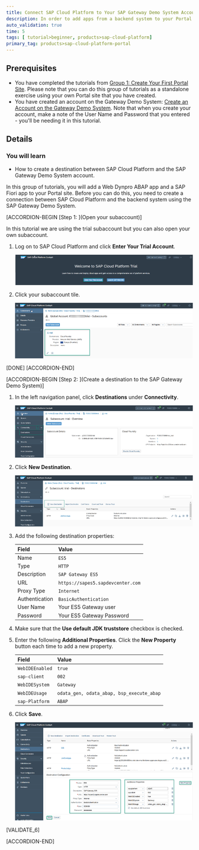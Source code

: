 ```yaml
---
title: Connect SAP Cloud Platform to Your SAP Gateway Demo System Account
description: In order to add apps from a backend system to your Portal site, you need to create a connection between SAP Cloud Platform and the SAP Gateway Demo System.
auto_validation: true
time: 5
tags: [ tutorial>beginner, products>sap-cloud-platform]
primary_tag: products>sap-cloud-platform-portal
---
```


## Prerequisites
- You have completed the tutorials from [Group 1: Create Your First Portal Site](https://developers.sap.com/group.portal-cf-create-site.html).
 Please note that you can do this group of tutorials as a standalone exercise using your own Portal site that you have created.
- You have created an account on the Gateway Demo System: [Create an Account on the Gateway Demo System](https://developers.sap.com/tutorials/gateway-demo-signup.html). Note that when you create your account, make a note of the User Name and Password that you entered - you'll be needing it in this tutorial.

## Details
### You will learn
  - How to create a destination between SAP Cloud Platform and the SAP Gateway Demo System account.


In this group of tutorials, you will add a Web Dynpro ABAP app and a SAP Fiori app to your Portal site. Before you can do this, you need to create a connection between SAP Cloud Platform and the backend system using the SAP Gateway Demo System.  


[ACCORDION-BEGIN [Step 1: ](Open your subaccount)]

In this tutorial we are using the trial subaccount but you can also open your own subaccount.

1. Log on to SAP Cloud Platform and click **Enter Your Trial Account**.

    ![Log on to SAP Cloud Platform](1-enter-trial-account.png)

2. Click your subaccount tile.

    ![Click trial account](2-click-trial.png)

[DONE]
[ACCORDION-END]


[ACCORDION-BEGIN [Step 2: ](Create a destination to the SAP Gateway Demo System)]

1.  In the left navigation panel, click **Destinations** under **Connectivity**.

      ![Open destinations](3-open-destinations.png)

2. Click **New Destination**.

    ![New destination](4-create-destination.png)

3.  Add the following destination properties:

    |  Field     | Value
    |  :------------- | :-------------
    |  Name           | `ES5`
    |  Type          | `HTTP`
    |  Description    | `SAP Gateway ES5`
    |  URL           | `https://sapes5.sapdevcenter.com`
    |  Proxy Type          | `Internet`
    |  Authentication    | `BasicAuthentication`
    |  User Name          | Your ES5 Gateway user
    |  Password    | Your ES5 Gateway Password

4. Make sure that the **Use default JDK truststore** checkbox is checked.

5. Enter the following **Additional Properties**. Click the **New Property** button each time to add a new property.

    |  Field     | Value
    |  :------------- | :-------------
    | `WebIDEEnabled`          | `true`
    | `sap-client`          | `002`
    | `WebIDESystem`    | `Gateway`
    | `WebIDEUsage`           | `odata_gen, odata_abap, bsp_execute_abap`
    | `sap-Platform`          | `ABAP`

6. Click **Save**.

    ![Destination Properties](5-destination-properties.png)


[VALIDATE_6]

[ACCORDION-END]
